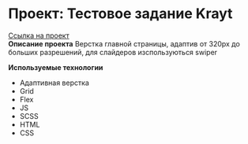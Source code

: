 # Проект: Тестовое задание Krayt
 [Ссылка на проект](https://holmogorov.surge.sh/)  
**Описание проекта**
Верстка главной страницы, адаптив от 320px до больших разрешений, для слайдеров изспользуються swiper

**Используемые технологии**
* Адаптивная верстка
* Grid
* Flex
* JS
* SCSS
* HTML
* CSS
